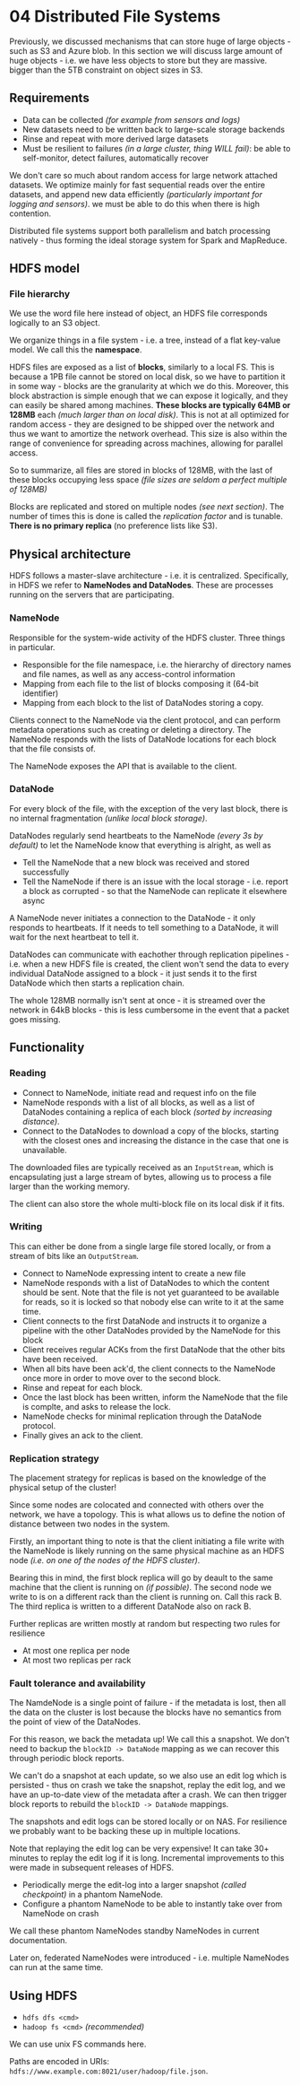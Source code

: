 # 04 Distributed File Systems

Previously, we discussed mechanisms that can store huge of large objects - such
as S3 and Azure blob. In this section we will discuss large amount of huge
objects - i.e. we have less objects to store but they are massive. bigger than
the 5TB constraint on object sizes in S3.

## Requirements

- Data can be collected _(for example from sensors and logs)_
- New datasets need to be written back to large-scale storage backends
- Rinse and repeat with more derived large datasets
- Must be resilient to failures _(in a large cluster, thing WILL fail)_: be
able to self-monitor, detect failures, automatically recover

We don't care so much about random access for large network attached datasets.
We optimize mainly for fast sequential reads over the entire datasets, and
append new data efficiently _(particularly important for logging and sensors)_.
we must be able to do this when there is high contention. 

Distributed file systems support both parallelism and batch processing 
natively - thus forming the ideal storage system for Spark and MapReduce.

## HDFS model

### File hierarchy

We use the word file here instead of object, an HDFS file corresponds logically
to an S3 object.

We organize things in a file system - i.e. a tree, instead of a flat key-value
model. We call this the **namespace**.

HDFS files are exposed as a list of **blocks**, similarly to a local FS. This 
is because a 1PB file cannot be stored on local disk, so we have to partition
it in some way - blocks are the granularity at which we do this. Moreover,
this block abstraction is simple enough that we can expose it logically, and
they can easily be shared among machines. **These blocks are typically 64MB
or 128MB** each _(much larger than on local disk)_. This is not at all 
optimized for random access - they are designed to be shipped over the network 
and thus we want to amortize the network overhead. This size is also within the
range of convenience for spreading across machines, allowing for parallel 
access.

So to summarize, all files are stored in blocks of 128MB, with the last of 
these blocks occupying less space _(file sizes are seldom a perfect multiple of 
128MB)_

Blocks are replicated and stored on multiple nodes _(see next section)_. The
number of times this is done is called the _replication factor_ and is
tunable. **There is no primary replica** (no preference lists like S3).

## Physical architecture

HDFS follows a master-slave architecture - i.e. it is centralized. 
Specifically, in HDFS we refer to **NameNodes and DataNodes**. These are 
processes running on the servers that are participating.

### NameNode

Responsible for the system-wide activity of the HDFS cluster. Three things in
particular.

- Responsible for the file namespace, i.e. the hierarchy of directory names and
file names, as well as any access-control information
- Mapping from each file to the list of blocks composing it (64-bit identifier)
- Mapping from each block to the list of DataNodes storing a copy.

Clients connect to the NameNode via the clent protocol, and can perform 
metadata operations such as creating or deleting a directory. The NameNode 
responds with the lists of DataNode locations for each block that the file
consists of.

The NameNode exposes the API that is available to the client.

### DataNode

For every block of the file, with the exception of the very last block, there
is no internal fragmentation _(unlike local block storage)_.

DataNodes regularly send heartbeats to the NameNode _(every 3s by default)_ to
let the NameNode know that everything is alright, as well as

- Tell the NameNode that a new block was received and stored successfully
- Tell the NameNode if there is an issue with the local storage - i.e. report
a block as corrupted - so that the NameNode can replicate it elsewhere async

A NameNode never initiates a connection to the DataNode - it only responds to 
heartbeats. If it needs to tell something to a DataNode, it will wait for the
next heartbeat to tell it.

DataNodes can communicate with eachother through replication pipelines - i.e.
when a new HDFS file is created, the client won't send the data to every 
individual DataNode assigned to a block - it just sends it to the first 
DataNode which then starts a replication chain.

The whole 128MB normally isn't sent at once - it is streamed over the network
in 64kB blocks - this is less cumbersome in the event that a packet goes 
missing.

## Functionality

### Reading

- Connect to NameNode, initiate read and request info on the file
- NameNode responds with a list of all blocks, as well as a list of DataNodes
containing a replica of each block _(sorted by increasing distance)_.
- Connect to the DataNodes to download a copy of the blocks, starting with the
closest ones and increasing the distance in the case that one is unavailable.

The downloaded files are typically received as an `InputStream`, which is
encapsulating just a large stream of bytes, allowing us to process a file 
larger than the working memory.

The client can also store the whole multi-block file on its local disk if it
fits.

### Writing

This can either be done from a single large file stored locally, or from a
stream of bits like an `OutputStream`.

- Connect to NameNode expressing intent to create a new file
- NameNode responds with a list of DataNodes to which the content should be
sent. Note that the file is not yet guaranteed to be available for reads, so it
is locked so that nobody else can write to it at the same time.
- Client connects to the first DataNode and instructs it to organize a pipeline
with the other DataNodes provided by the NameNode for this block
- Client receives regular ACKs from the first DataNode that the other bits
have been received.
- When all bits have been ack'd, the client connects to the NameNode once more
in order to move over to the second block.
- Rinse and repeat for each block.
- Once the last block has been written, inform the NameNode that the file is
complte, and asks to release the lock.
- NameNode checks for minimal replication through the DataNode protocol.
- Finally gives an ack to the client.

### Replication strategy

The placement strategy for replicas is based on the knowledge of the physical
setup of the cluster!

Since some nodes are colocated and connected with others over the network, we
have a topology. This is what allows us to define the notion of distance 
between two nodes in the system.

Firstly, an important thing to note is that the client initiating a file write
with the NameNode is likely running on the same physical machine as an HDFS
node _(i.e. on one of the nodes of the HDFS cluster)_.

Bearing this in mind, the first block replica will go by deault to the same
machine that the client is running on _(if possible)_. The second node we write
to is on a different rack than the client is running on. Call this rack B. The
third replica is written to a different DataNode also on rack B. 

Further replicas are written mostly at random but respecting two rules for
resilience

- At most one replica per node
- At most two replicas per rack

### Fault tolerance and availability

The NamdeNode is a single point of failure - if the metadata is lost, then all
the data on the cluster is lost because the blocks have no semantics from the
point of view of the DataNodes.

For this reason, we back the metadata up! We call this a snapshot. We don't
need to backup the `blockID -> DataNode` mapping as we can recover this through
periodic block reports.

We can't do a snapshot at each update, so we also use an edit log which is
persisted - thus on crash we take the snapshot, replay the edit log, and we
have an up-to-date view of the metadata after a crash. We can then trigger 
block reports to rebuild the `blockID -> DataNode` mappings.

The snapshots and edit logs can be stored locally or on NAS. For resilience we
probably want to be backing these up in multiple locations.

Note that replaying the edit log can be very expensive! It can take 30+ minutes
to replay the edit log if it is long. Incremental improvements to this were 
made in subsequent releases of HDFS.

- Periodically merge the edit-log into a larger snapshot _(called checkpoint)_
in a phantom NameNode.
- Configure a phantom NameNode to be able to instantly take over from NameNode
on crash

We call these phantom NameNodes standby NameNodes in current documentation.

Later on, federated NameNodes were introduced - i.e. multiple NameNodes can run
at the same time.

## Using HDFS

- `hdfs dfs <cmd>`
- `hadoop fs <cmd>` _(recommended)_

We can use unix FS commands here.

Paths are encoded in URIs: `hdfs://www.example.com:8021/user/hadoop/file.json`.
